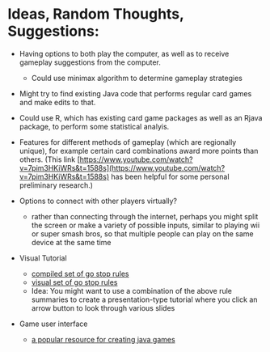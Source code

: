 # Ideas, Random Thoughts, Suggestions:

- Having options to both play the computer, as well as to receive gameplay suggestions from the computer.
    - Could use minimax algorithm to determine gameplay strategies
- Might try to find existing Java code that performs regular card games and make edits to that.
- Could use R, which has existing card game packages as well as an Rjava package, to perform some statistical analyis.
- Features for different methods of gameplay (which are regionally unique), for example certain card combinations award more points than others.  (This link [https://www.youtube.com/watch?v=7pim3HKiWRs&t=1588s](https://www.youtube.com/watch?v=7pim3HKiWRs&t=1588s) has been helpful for some personal preliminary research.)
- Options to connect with other players virtually?
    - rather than connecting through the internet, perhaps you might split the screen or make a variety of possible inputs, similar to playing wii or super smash bros, so that multiple people can play on the same device at the same time

- Visual Tutorial
    - [compiled set of go stop rules](https://www.pagat.com/fishing/gostop.html)
    - [visual set of go stop rules](https://www.instructables.com/How-to-Play-Go-Stop/)
    - Idea: You might want to use a combination of the above rule summaries to create a presentation-type tutorial where you click an arrow button to look through various slides
- Game user interface
    - [a popular resource for creating java games](http://zetcode.com/javagames/)
